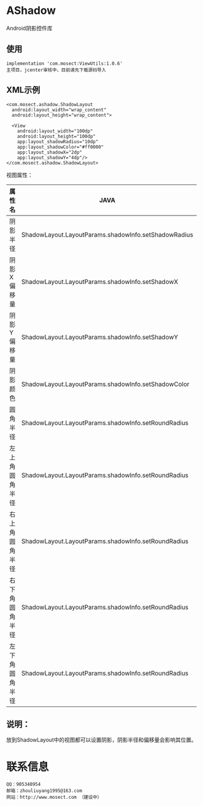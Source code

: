 # AShadow
Android阴影控件库

## 使用
```
implementation 'com.mosect:ViewUtils:1.0.6'
主项目，jcenter审核中，目前请先下载源码导入
```

## XML示例
```
<com.mosect.ashadow.ShadowLayout
  android:layout_width="wrap_content"
  android:layout_height="wrap_content">
  
  <View
    android:layout_width="100dp"
    android:layout_height="100dp"
    app:layout_shadowRadius="10dp"
    app:layout_shadowColor="#ff0000"
    app:layout_shadowX="2dp"
    app:layout_shadowY="4dp"/>
</com.mosect.ashadow.ShadowLayout>
```
视图属性：

属性名 | JAVA | XML | 取值
----- | ---- | --- | ------
阴影半径 | ShadowLayout.LayoutParams.shadowInfo.setShadowRadius | app:layout_shadowRadius | dimen
阴影X偏移量 | ShadowLayout.LayoutParams.shadowInfo.setShadowX | app:layout_shadowX | dimen
阴影Y偏移量 | ShadowLayout.LayoutParams.shadowInfo.setShadowY | app:layout_shadowY | dimen
阴影颜色 | ShadowLayout.LayoutParams.shadowInfo.setShadowColor | app:layout_shadowColor | color
圆角半径 | ShadowLayout.LayoutParams.shadowInfo.setRoundRadius | app:layout_roundRadius | dimen
左上角圆角半径 | ShadowLayout.LayoutParams.shadowInfo.setRoundRadius | app:layout_roundLT | dimen
右上角圆角半径 | ShadowLayout.LayoutParams.shadowInfo.setRoundRadius | app:layout_roundRT | dimen
右下角圆角半径 | ShadowLayout.LayoutParams.shadowInfo.setRoundRadius | app:layout_roundRB | dimen
左下角圆角半径 | ShadowLayout.LayoutParams.shadowInfo.setRoundRadius | app:layout_roundLB | dimen

## 说明：
放到ShadowLayout中的视图都可以设置阴影，阴影半径和偏移量会影响其位置。

# 联系信息
```
QQ：905340954
邮箱：zhouliuyang1995@163.com
网站：http://www.mosect.com （建设中）
```
